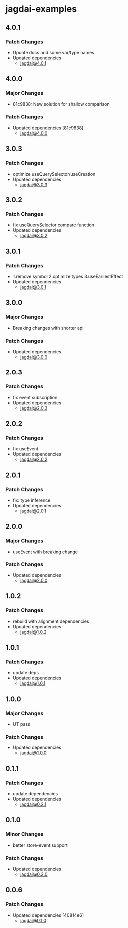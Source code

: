 # jagdai-examples

## 4.0.1

### Patch Changes

- Update docs and some var/type names
- Updated dependencies
  - jagdai@4.0.1

## 4.0.0

### Major Changes

- 81c9838: New solution for shallow comparison

### Patch Changes

- Updated dependencies [81c9838]
  - jagdai@4.0.0

## 3.0.3

### Patch Changes

- optimize useQuerySelector/useCreation
- Updated dependencies
  - jagdai@3.0.3

## 3.0.2

### Patch Changes

- fix useQuerySelector compare function
- Updated dependencies
  - jagdai@3.0.2

## 3.0.1

### Patch Changes

- 1.remove symbol 2.optimize types 3.useEarliestEffect
- Updated dependencies
  - jagdai@3.0.1

## 3.0.0

### Major Changes

- Breaking changes with shorter api

### Patch Changes

- Updated dependencies
  - jagdai@3.0.0

## 2.0.3

### Patch Changes

- fix event subscription
- Updated dependencies
  - jagdai@2.0.3

## 2.0.2

### Patch Changes

- fix useEvent
- Updated dependencies
  - jagdai@2.0.2

## 2.0.1

### Patch Changes

- fix: type inference
- Updated dependencies
  - jagdai@2.0.1

## 2.0.0

### Major Changes

- useEvent with breaking change

### Patch Changes

- Updated dependencies
  - jagdai@2.0.0

## 1.0.2

### Patch Changes

- rebuild with alignment dependencies
- Updated dependencies
  - jagdai@1.0.2

## 1.0.1

### Patch Changes

- update deps
- Updated dependencies
  - jagdai@1.0.1

## 1.0.0

### Major Changes

- UT pass

### Patch Changes

- Updated dependencies
  - jagdai@1.0.0

## 0.1.1

### Patch Changes

- update dependencies
- Updated dependencies
  - jagdai@0.2.1

## 0.1.0

### Minor Changes

- better store-event support

### Patch Changes

- Updated dependencies
  - jagdai@0.2.0

## 0.0.6

### Patch Changes

- Updated dependencies [40814e6]
  - jagdai@0.1.0
